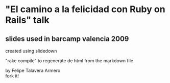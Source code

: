 # "El camino a la felicidad con Ruby on Rails" talk
## slides used in barcamp valencia 2009

created using slidedown  

"rake compile" to regenerate de html from the markdown file 

by Felipe Talavera Armero  
fork it!


